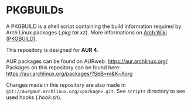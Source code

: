 PKGBUILDs
============

A PKGBUILD is a shell script containing the build information required by Arch Linux packages (*.pkg.tar.xz*). More informations on [Arch Wiki (PKGBUILD)](https://wiki.archlinux.org/index.php/PKGBUILD).


This repository is designed for **AUR 4**.

AUR packages can be found on AURweb: https://aur.archlinux.org/
Packages on this repository can be found here: https://aur.archlinux.org/packages/?SeB=m&K=Xorg

Changes made in this repository are also made in `git://aur@aur.archlinux.org/<package>.git`.
See `scripts` directory to see used hooks (*.hook.sh*).
